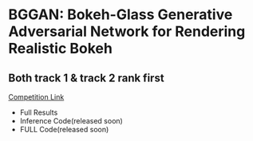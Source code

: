 # BGGAN: Bokeh-Glass Generative Adversarial Network for Rendering Realistic Bokeh
## Both track 1 & track 2 rank first
[Competition Link](https://competitions.codalab.org/competitions/24716#learn_the_details)


* Full Results
* Inference Code(released soon)
* FULL Code(released soon)
